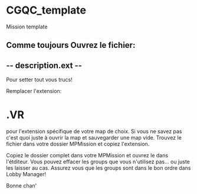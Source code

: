 # CGQC_template
Mission template

Comme toujours Ouvrez le fichier:
---------------------
-- description.ext --
---------------------
Pour setter tout vous trucs!


Remplacer l'extension:
# .VR
pour l'extension spécifique de votre map de choix. Si vous ne savez pas c'est quoi juste à ouvrir la map et sauvegarder une map vide. Trouvez le fichier dans votre dossier MPMission et copiez l'extension.

Copiez le dossier complet dans votre MPMission et ouvrez le dans l'étditeur.
Vous pouvez effacer les groups que vous n'utilisez pas... ou juste les laisser au cas.
Assurez vous que les groups sont dans le bon ordre dans Lobby Manager!

Bonne chan'
